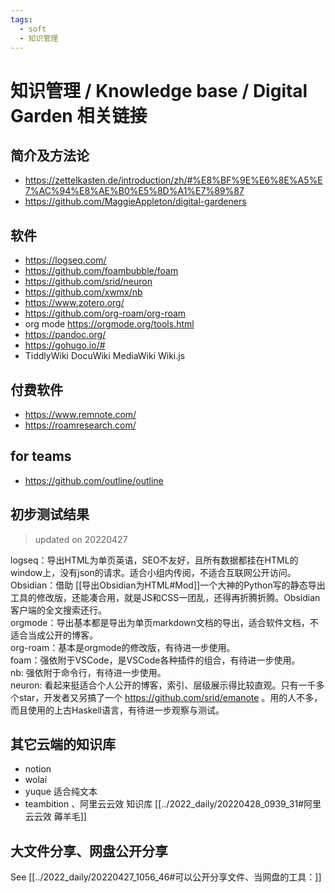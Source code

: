 ```yaml
---
tags:
  - soft
  - 知识管理
---
```

# 知识管理 / Knowledge base / Digital Garden 相关链接

## 简介及方法论
- https://zettelkasten.de/introduction/zh/#%E8%BF%9E%E6%8E%A5%E7%AC%94%E8%AE%B0%E5%8D%A1%E7%89%87  
- https://github.com/MaggieAppleton/digital-gardeners

## 软件  
- https://logseq.com/  
- https://github.com/foambubble/foam  
- https://github.com/srid/neuron  
- https://github.com/xwmx/nb
- https://www.zotero.org/  
- https://github.com/org-roam/org-roam
- org mode https://orgmode.org/tools.html
- https://pandoc.org/
- https://gohugo.io/#
- TiddlyWiki DocuWiki MediaWiki Wiki.js

## 付费软件
- https://www.remnote.com/
- https://roamresearch.com/


## for teams  
- https://github.com/outline/outline


## 初步测试结果 
> updated on 20220427

logseq：导出HTML为单页英语，SEO不友好，且所有数据都挂在HTML的window上，没有json的请求。适合小组内传阅，不适合互联网公开访问。  
Obsidian：借助 [[导出Obsidian为HTML#Mod]]一个大神的Python写的静态导出工具的修改版，还能凑合用，就是JS和CSS一团乱，还得再折腾折腾。Obsidian客户端的全文搜索还行。  
orgmode：导出基本都是导出为单页markdown文档的导出，适合软件文档，不适合当成公开的博客。  
org-roam：基本是orgmode的修改版，有待进一步使用。  
foam：强依附于VSCode，是VSCode各种插件的组合，有待进一步使用。  
nb: 强依附于命令行，有待进一步使用。  
neuron: 看起来挺适合个人公开的博客，索引、层级展示得比较直观。只有一千多个star，开发者又另搞了一个 https://github.com/srid/emanote 。用的人不多，而且使用的上古Haskell语言，有待进一步观察与测试。


## 其它云端的知识库
- notion
- wolai
- yuque 适合纯文本
- teambition 、阿里云云效 知识库 [[../2022_daily/20220428_0939_31#阿里云云效 薅羊毛]]

## 大文件分享、网盘公开分享
See  [[../2022_daily/20220427_1056_46#可以公开分享文件、当网盘的工具：]]